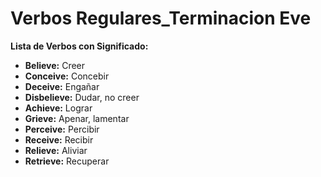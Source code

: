 # Verbos Regulares_Terminacion Eve



**Lista de Verbos con Significado:**

*   **Believe:** Creer
*   **Conceive:** Concebir
*   **Deceive:** Engañar
*   **Disbelieve:** Dudar, no creer
*   **Achieve:** Lograr
*   **Grieve:** Apenar, lamentar
*   **Perceive:** Percibir
*   **Receive:** Recibir
*   **Relieve:** Aliviar
*   **Retrieve:** Recuperar

